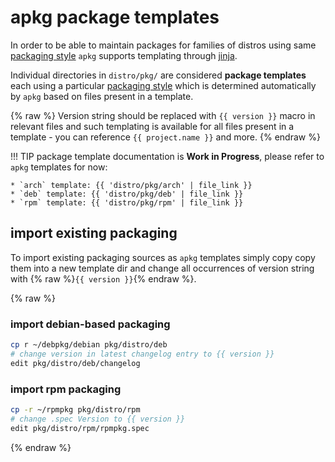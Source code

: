# apkg package templates

In order to be able to maintain packages for families of distros using same
[packaging style](pkgstyles.md) `apkg` supports templating through
[jinja](https://jinja.palletsprojects.com/en/).

Individual directories in `distro/pkg/` are considered **package templates**
each using a particular [packaging style](pkgstyles.md) which is determined
automatically by `apkg` based on files present in a template.

{% raw %}
Version string should be replaced with `{{ version }}` macro in relevant
files and such templating is available for all files present in a template -
you can reference ``{{ project.name }}`` and more.
{% endraw %}

!!! TIP
    package template documentation is **Work in Progress**, please refer to `apkg` templates for now:

    * `arch` template: {{ 'distro/pkg/arch' | file_link }}
    * `deb` template: {{ 'distro/pkg/deb' | file_link }}
    * `rpm` template: {{ 'distro/pkg/rpm' | file_link }}

## import existing packaging

To import existing packaging sources as `apkg` templates simply copy copy
them into a new template dir and change all occurrences of version string with
{% raw %}`{{ version }}`{% endraw %}.

{% raw %}
### import debian-based packaging

``` bash
cp r ~/debpkg/debian pkg/distro/deb
# change version in latest changelog entry to {{ version }}
edit pkg/distro/deb/changelog
```

### import rpm packaging

``` bash
cp -r ~/rpmpkg pkg/distro/rpm
# change .spec Version to {{ version }}
edit pkg/distro/rpm/rpmpkg.spec
```
{% endraw %}
